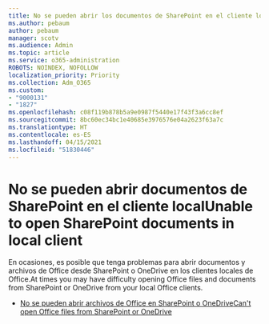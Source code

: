 ```yaml
---
title: No se pueden abrir los documentos de SharePoint en el cliente local
ms.author: pebaum
author: pebaum
manager: scotv
ms.audience: Admin
ms.topic: article
ms.service: o365-administration
ROBOTS: NOINDEX, NOFOLLOW
localization_priority: Priority
ms.collection: Adm_O365
ms.custom:
- "9000131"
- "1827"
ms.openlocfilehash: c08f119b878b5a9e0987f5440e17f43f3a6cc8ef
ms.sourcegitcommit: 8bc60ec34bc1e40685e3976576e04a2623f63a7c
ms.translationtype: HT
ms.contentlocale: es-ES
ms.lasthandoff: 04/15/2021
ms.locfileid: "51830446"
---
```

# <a name="unable-to-open-sharepoint-documents-in-local-client"></a><span data-ttu-id="9e0ef-102">No se pueden abrir documentos de SharePoint en el cliente local</span><span class="sxs-lookup"><span data-stu-id="9e0ef-102">Unable to open SharePoint documents in local client</span></span>

<span data-ttu-id="9e0ef-103">En ocasiones, es posible que tenga problemas para abrir documentos y archivos de Office desde SharePoint o OneDrive en los clientes locales de Office.</span><span class="sxs-lookup"><span data-stu-id="9e0ef-103">At times you may have difficulty opening Office files and documents from SharePoint or OneDrive from your local Office clients.</span></span>

- [<span data-ttu-id="9e0ef-104">No se pueden abrir archivos de Office en SharePoint o OneDrive</span><span class="sxs-lookup"><span data-stu-id="9e0ef-104">Can't open Office files from SharePoint or OneDrive</span></span>](https://docs.microsoft.com/sharepoint/troubleshoot/administration/cant-open-office-files)
